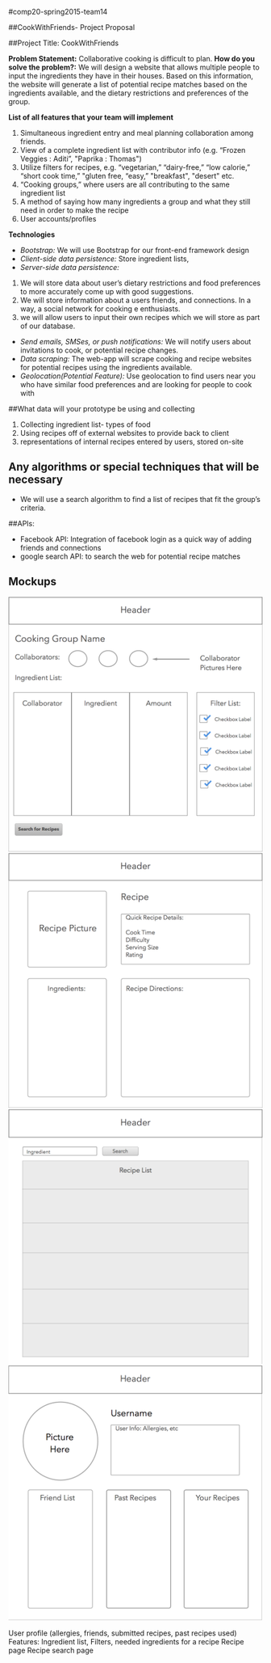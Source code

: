 #comp20-spring2015-team14

##CookWithFriends- Project Proposal

##Project Title: CookWithFriends

**Problem Statement:** Collaborative cooking is difficult to plan.
**How do you solve the problem?:** We will design a website that allows multiple people to input the
ingredients they have in their houses. Based on this information, the website will generate a list of potential recipe matches based on the ingredients available, and the dietary restrictions and preferences of the group.

**List of all features that your team will implement**
 1. Simultaneous ingredient entry and meal planning collaboration among friends.
 2. View of a complete ingredient list with contributor info (e.g. “Frozen Veggies : Aditi”, "Paprika : Thomas")
 3. Utilize filters for recipes, e.g. “vegetarian,” “dairy-free,” “low calorie,” “short cook time,” "gluten free, “easy,” "breakfast", "desert" etc.
 4. “Cooking groups,” where users are all contributing to the same ingredient list
 5. A method of saying how many ingredients a group and what they still need in order to make the recipe
 6. User accounts/profiles

**Technologies**
 * *Bootstrap:* We will use Bootstrap for our front-end framework design
 * *Client-side data persistence:* Store ingredient lists,
 * *Server-side data persistence:*
  1. We will store data about user’s dietary restrictions and food preferences to more accurately come up with good    suggestions.
  2. We will store information about a users friends, and connections. In a way, a social network for cooking       e   enthusiasts.
  3. we will allow users to input their own recipes which we will store as part of our database.
  
* *Send emails, SMSes, or push notifications:* We will notify users about invitations to cook, or potential recipe       changes.
* *Data scraping:* The web-app will scrape cooking and recipe websites for potential recipes using the ingredients available.
* *Geolocation(Potential Feature):* Use geolocation to find users near you who have similar food preferences and are looking for people to cook with
 
##What data will your prototype be using and collecting
 1. Collecting ingredient list- types of food
 2. Using recipes off of external websites to provide back to client
 3. representations of internal recipes entered by users, stored on-site

## Any algorithms or special techniques that will be necessary
 * We will use a search algorithm to find a list of recipes that fit the group’s criteria.

##APIs:
* Facebook API: Integration of facebook login as a quick way of adding friends and connections
* google search API: to search the web for potential recipe matches

## Mockups
![Group Collaboration Page](group_collaboration_page.png)
![Recipe Page](recipe_page.png)
![Recipe Search Page](recipe_search_page.png)
![User Profile Page](user_profile.png)

User profile (allergies, friends, submitted recipes, past recipes used)
Features: Ingredient list, Filters, needed ingredients for a recipe
Recipe page
Recipe search page
